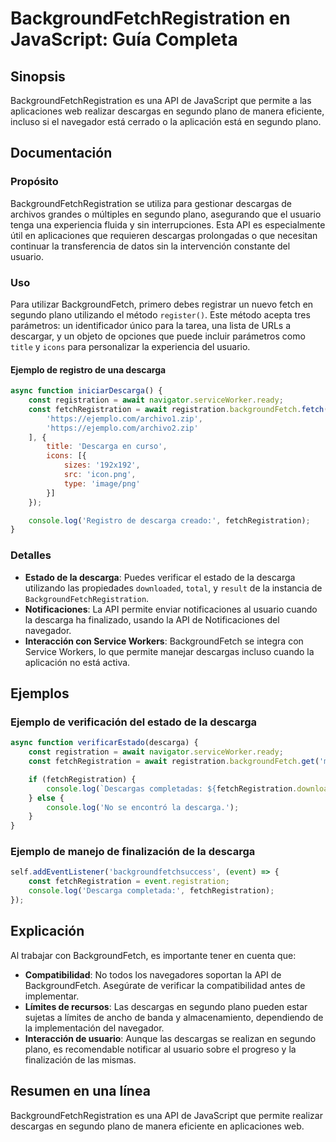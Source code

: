 <!--
Meta Description: # BackgroundFetchRegistration en JavaScript: Guía Completa ## Sinopsis BackgroundFetchRegistration es una API de JavaScript que permite a las aplicaci...
Meta Keywords: descarga, que, descargas, fetchregistration, segundo
-->

# BackgroundFetchRegistration en JavaScript: Guía Completa

## Sinopsis
BackgroundFetchRegistration es una API de JavaScript que permite a las aplicaciones web realizar descargas en segundo plano de manera eficiente, incluso si el navegador está cerrado o la aplicación está en segundo plano.

## Documentación
### Propósito
BackgroundFetchRegistration se utiliza para gestionar descargas de archivos grandes o múltiples en segundo plano, asegurando que el usuario tenga una experiencia fluida y sin interrupciones. Esta API es especialmente útil en aplicaciones que requieren descargas prolongadas o que necesitan continuar la transferencia de datos sin la intervención constante del usuario.

### Uso
Para utilizar BackgroundFetch, primero debes registrar un nuevo fetch en segundo plano utilizando el método `register()`. Este método acepta tres parámetros: un identificador único para la tarea, una lista de URLs a descargar, y un objeto de opciones que puede incluir parámetros como `title` y `icons` para personalizar la experiencia del usuario.

#### Ejemplo de registro de una descarga
```javascript
async function iniciarDescarga() {
    const registration = await navigator.serviceWorker.ready;
    const fetchRegistration = await registration.backgroundFetch.fetch('mi-descarga', [
        'https://ejemplo.com/archivo1.zip',
        'https://ejemplo.com/archivo2.zip'
    ], {
        title: 'Descarga en curso',
        icons: [{
            sizes: '192x192',
            src: 'icon.png',
            type: 'image/png'
        }]
    });

    console.log('Registro de descarga creado:', fetchRegistration);
}
```

### Detalles
- **Estado de la descarga**: Puedes verificar el estado de la descarga utilizando las propiedades `downloaded`, `total`, y `result` de la instancia de `BackgroundFetchRegistration`.
- **Notificaciones**: La API permite enviar notificaciones al usuario cuando la descarga ha finalizado, usando la API de Notificaciones del navegador.
- **Interacción con Service Workers**: BackgroundFetch se integra con Service Workers, lo que permite manejar descargas incluso cuando la aplicación no está activa.

## Ejemplos
### Ejemplo de verificación del estado de la descarga
```javascript
async function verificarEstado(descarga) {
    const registration = await navigator.serviceWorker.ready;
    const fetchRegistration = await registration.backgroundFetch.get('mi-descarga');

    if (fetchRegistration) {
        console.log(`Descargas completadas: ${fetchRegistration.downloaded} de ${fetchRegistration.total}`);
    } else {
        console.log('No se encontró la descarga.');
    }
}
```

### Ejemplo de manejo de finalización de la descarga
```javascript
self.addEventListener('backgroundfetchsuccess', (event) => {
    const fetchRegistration = event.registration;
    console.log('Descarga completada:', fetchRegistration);
});
```

## Explicación
Al trabajar con BackgroundFetch, es importante tener en cuenta que:
- **Compatibilidad**: No todos los navegadores soportan la API de BackgroundFetch. Asegúrate de verificar la compatibilidad antes de implementar.
- **Límites de recursos**: Las descargas en segundo plano pueden estar sujetas a límites de ancho de banda y almacenamiento, dependiendo de la implementación del navegador.
- **Interacción de usuario**: Aunque las descargas se realizan en segundo plano, es recomendable notificar al usuario sobre el progreso y la finalización de las mismas.

## Resumen en una línea
BackgroundFetchRegistration es una API de JavaScript que permite realizar descargas en segundo plano de manera eficiente en aplicaciones web.